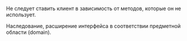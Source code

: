 Не следует ставить клиент в зависимость от методов, которые он не использует.


Наследование, расширение интерфейса в соответствии предметной области (domain).